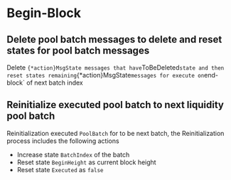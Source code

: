 <!-- order: 5 -->

# Begin-Block

## Delete pool batch messages to delete and reset states for pool batch messages

Delete `{*action}MsgState messages that have`ToBeDeleted`state and then reset states remaining`{*action}MsgState`messages for execute on`end-block` of next batch index

## Reinitialize executed pool batch to next liquidity pool batch

Reinitialization executed `PoolBatch` for to be next batch, the Reinitialization process includes the following actions

- Increase state `BatchIndex` of the batch
- Reset state `BeginHeight` as current block height
- Reset state `Executed` as `false`
